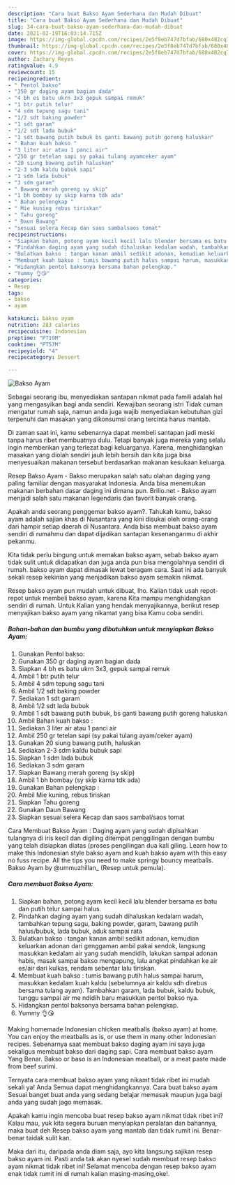 ```yaml
---
description: "Cara buat Bakso Ayam Sederhana dan Mudah Dibuat"
title: "Cara buat Bakso Ayam Sederhana dan Mudah Dibuat"
slug: 34-cara-buat-bakso-ayam-sederhana-dan-mudah-dibuat
date: 2021-02-19T16:03:14.715Z
image: https://img-global.cpcdn.com/recipes/2e5f8eb747d7bfab/680x482cq70/bakso-ayam-foto-resep-utama.jpg
thumbnail: https://img-global.cpcdn.com/recipes/2e5f8eb747d7bfab/680x482cq70/bakso-ayam-foto-resep-utama.jpg
cover: https://img-global.cpcdn.com/recipes/2e5f8eb747d7bfab/680x482cq70/bakso-ayam-foto-resep-utama.jpg
author: Zachary Reyes
ratingvalue: 4.9
reviewcount: 15
recipeingredient:
- " Pentol bakso"
- "350 gr daging ayam bagian dada"
- "4 bh es batu ukrn 3x3 gepuk sampai remuk"
- "1 btr putih telur"
- "4 sdm tepung sagu tani"
- "1/2 sdt baking powder"
- "1 sdt garam"
- "1/2 sdt lada bubuk"
- "1 sdt bawang putih bubuk bs ganti bawang putih goreng haluskan"
- " Bahan kuah bakso "
- "3 liter air atau 1 panci air"
- "250 gr tetelan sapi sy pakai tulang ayamceker ayam"
- "20 siung bawang putih haluskan"
- "2-3 sdm kaldu bubuk sapi"
- "1 sdm lada bubuk"
- "3 sdm garam"
- " Bawang merah goreng sy skip"
- "1 bh bombay sy skip karna tdk ada"
- " Bahan pelengkap "
- " Mie kuning rebus tiriskan"
- " Tahu goreng"
- " Daun Bawang"
- "sesuai selera Kecap dan saos sambalsaos tomat"
recipeinstructions:
- "Siapkan bahan, potong ayam kecil kecil lalu blender bersama es batu dan putih telur sampai halus."
- "Pindahkan daging ayam yang sudah dihaluskan kedalam wadah, tambahkan tepung sagu, baking powder, garam, bawang putih halus/bubuk, lada bubuk, aduk sampai rata"
- "Bulatkan bakso : tangan kanan ambil sedikit adonan, kemudian keluarkan adonan dari genggaman ambil pakai sendok, langsung masukkan kedalam air yang sudah mendidih, lakukan sampai adonan habis, masak sampai bakso mengapung, lalu angkat pindahkan ke air es/air dari kulkas, rendam sebentar lalu tiriskan."
- "Membuat kuah bakso : tumis bawang putih halus sampai harum, masukkan kedalam kuah kaldu (sebelumnya air kaldu sdh direbus bersama tulang ayam). Tambahkan garam, lada bubuk, kaldu bubuk, tunggu sampai air me ndidih baru masukkan pentol bakso nya."
- "Hidangkan pentol baksonya bersama bahan pelengkap."
- "Yummy 👌😘"
categories:
- Resep
tags:
- bakso
- ayam

katakunci: bakso ayam 
nutrition: 283 calories
recipecuisine: Indonesian
preptime: "PT19M"
cooktime: "PT57M"
recipeyield: "4"
recipecategory: Dessert

---
```



![Bakso Ayam](https://img-global.cpcdn.com/recipes/2e5f8eb747d7bfab/680x482cq70/bakso-ayam-foto-resep-utama.jpg)

Sebagai seorang ibu, menyediakan santapan nikmat pada famili adalah hal yang mengasyikan bagi anda sendiri. Kewajiban seorang istri Tidak cuman mengatur rumah saja, namun anda juga wajib menyediakan kebutuhan gizi terpenuhi dan masakan yang dikonsumsi orang tercinta harus mantab.

Di zaman  saat ini, kamu sebenarnya dapat membeli santapan jadi meski tanpa harus ribet membuatnya dulu. Tetapi banyak juga mereka yang selalu ingin memberikan yang terlezat bagi keluarganya. Karena, menghidangkan masakan yang diolah sendiri jauh lebih bersih dan kita juga bisa menyesuaikan makanan tersebut berdasarkan makanan kesukaan keluarga. 

Resep Bakso Ayam - Bakso merupakan salah satu olahan daging yang paling familiar dengan masyarakat Indonesia. Anda bisa menemukan makanan berbahan dasar daging ini dimana pun. Brilio.net - Bakso ayam menjadi salah satu makanan legendaris dan favorit banyak orang.

Apakah anda seorang penggemar bakso ayam?. Tahukah kamu, bakso ayam adalah sajian khas di Nusantara yang kini disukai oleh orang-orang dari hampir setiap daerah di Nusantara. Anda bisa membuat bakso ayam sendiri di rumahmu dan dapat dijadikan santapan kesenanganmu di akhir pekanmu.

Kita tidak perlu bingung untuk memakan bakso ayam, sebab bakso ayam tidak sulit untuk didapatkan dan juga anda pun bisa mengolahnya sendiri di rumah. bakso ayam dapat dimasak lewat beragam cara. Saat ini ada banyak sekali resep kekinian yang menjadikan bakso ayam semakin nikmat.

Resep bakso ayam pun mudah untuk dibuat, lho. Kalian tidak usah repot-repot untuk membeli bakso ayam, karena Kita mampu menghidangkan sendiri di rumah. Untuk Kalian yang hendak menyajikannya, berikut resep menyajikan bakso ayam yang nikamat yang bisa Kamu coba sendiri.

<!--inarticleads1-->

##### Bahan-bahan dan bumbu yang dibutuhkan untuk menyiapkan Bakso Ayam:

1. Gunakan  Pentol bakso:
1. Gunakan 350 gr daging ayam bagian dada
1. Siapkan 4 bh es batu ukrn 3x3, gepuk sampai remuk
1. Ambil 1 btr putih telur
1. Ambil 4 sdm tepung sagu tani
1. Ambil 1/2 sdt baking powder
1. Sediakan 1 sdt garam
1. Ambil 1/2 sdt lada bubuk
1. Ambil 1 sdt bawang putih bubuk, bs ganti bawang putih goreng haluskan
1. Ambil  Bahan kuah bakso :
1. Sediakan 3 liter air atau 1 panci air
1. Ambil 250 gr tetelan sapi (sy pakai tulang ayam/ceker ayam)
1. Gunakan 20 siung bawang putih, haluskan
1. Sediakan 2-3 sdm kaldu bubuk sapi
1. Siapkan 1 sdm lada bubuk
1. Sediakan 3 sdm garam
1. Siapkan  Bawang merah goreng (sy skip)
1. Ambil 1 bh bombay (sy skip karna tdk ada)
1. Gunakan  Bahan pelengkap :
1. Ambil  Mie kuning, rebus tiriskan
1. Siapkan  Tahu goreng
1. Gunakan  Daun Bawang
1. Siapkan sesuai selera Kecap dan saos sambal/saos tomat


Cara Membuat Bakso Ayam : Daging ayam yang sudah dipisahkan tulangnya di iris kecil dan digiling ditempat penggilingan dengan bumbu yang telah disiapkan diatas (proses pengilingan dua kali giling. Learn how to make this Indonesian style bakso ayam and kuah bakso ayam with this easy no fuss recipe. All the tips you need to make springy bouncy meatballs. Bakso Ayam by @ummuzhillan_ (Resep untuk pemula). 

<!--inarticleads2-->

##### Cara membuat Bakso Ayam:

1. Siapkan bahan, potong ayam kecil kecil lalu blender bersama es batu dan putih telur sampai halus.
1. Pindahkan daging ayam yang sudah dihaluskan kedalam wadah, tambahkan tepung sagu, baking powder, garam, bawang putih halus/bubuk, lada bubuk, aduk sampai rata
1. Bulatkan bakso : tangan kanan ambil sedikit adonan, kemudian keluarkan adonan dari genggaman ambil pakai sendok, langsung masukkan kedalam air yang sudah mendidih, lakukan sampai adonan habis, masak sampai bakso mengapung, lalu angkat pindahkan ke air es/air dari kulkas, rendam sebentar lalu tiriskan.
1. Membuat kuah bakso : tumis bawang putih halus sampai harum, masukkan kedalam kuah kaldu (sebelumnya air kaldu sdh direbus bersama tulang ayam). Tambahkan garam, lada bubuk, kaldu bubuk, tunggu sampai air me ndidih baru masukkan pentol bakso nya.
1. Hidangkan pentol baksonya bersama bahan pelengkap.
1. Yummy 👌😘


Making homemade Indonesian chicken meatballs (bakso ayam) at home. You can enjoy the meatballs as is, or use them in many other Indonesian recipes. Sebenarnya saat membuat bakso daging ayam ini saya juga sekaligus membuat bakso dari daging sapi. Cara membuat bakso ayam Yang Benar. Bakso or baso is an Indonesian meatball, or a meat paste made from beef surimi. 

Ternyata cara membuat bakso ayam yang nikamt tidak ribet ini mudah sekali ya! Anda Semua dapat menghidangkannya. Cara buat bakso ayam Sesuai banget buat anda yang sedang belajar memasak maupun juga bagi anda yang sudah jago memasak.

Apakah kamu ingin mencoba buat resep bakso ayam nikmat tidak ribet ini? Kalau mau, yuk kita segera buruan menyiapkan peralatan dan bahannya, maka buat deh Resep bakso ayam yang mantab dan tidak rumit ini. Benar-benar taidak sulit kan. 

Maka dari itu, daripada anda diam saja, ayo kita langsung sajikan resep bakso ayam ini. Pasti anda tak akan nyesel sudah membuat resep bakso ayam nikmat tidak ribet ini! Selamat mencoba dengan resep bakso ayam enak tidak rumit ini di rumah kalian masing-masing,oke!.

